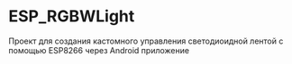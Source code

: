 # ESP_RGBWLight
Проект для создания кастомного управления светодиоидной лентой с помощью ESP8266 через Android приложение
